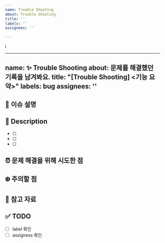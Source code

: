 ```yaml
---
name: Trouble Shooting
about: Trouble Shooting
title: ''
labels: ''
assignees: ''

---
```


i<!--  .github/ISSUE_TEMPLATE/trobleshooting.md  -->

---
name: ✨ Trouble Shooting
about: 문제를 해결했던 기록을 남겨봐요.
title: "[Trouble Shooting] <기능 요약>"
labels: bug
assignees: ''
---

<!-- 이슈이름은 '[컨벤션] 기능이름' 으로 통일해주세요.
 ex. [FEAT] searchPublicCourse -->

<!-- 라벨 라벨로 담당자를 표시
 ex. leerura -->

<!-- assignees은 자기 자신에 해당하는지 팀에 해당하는지에 따라 작성 -->

## 📌 이슈 설명
<!-- 자세한 기능 또는 버그를 설명해 주세요.
ex. 검색기능 : 장소, 제목을 키워드로 최신순으로 정렬해 퍼블릭 코스를 검색하는 기능, ???버그 : !!!, ~~~ , !!! 상황에서 ~~~한 버그가 난다. -->


## 🚀 Description
- [ ]  <!-- 해당 체크박스 안에 순서대로 어떻게 해결할지 써주세요. 그리고 해당 내용을 해결했으면 체크 표시해주세요. -->
- [ ]  <!-- ex. 검색 키워드를 쿼리로 받기 -->
- [ ]  <!-- public course 테이블에 findMany와 contains 를 사용해 검색기능 구현-->

## ⏰ 문제 해결을 위해 시도한 점


## ❄️ 주의할 점
<!-- 기능을 구현 또는 버그를 고칠 때 주의해야 할 점을 써주세요 ex. 검색시 여러 칼럼을 동시에 봐야한다  -->


## 🔗 참고 자료
<!-- 참고한 자료가 있나요? -->


## ✅ TODO
- [ ] label 확인
- [ ] assigness 확인

